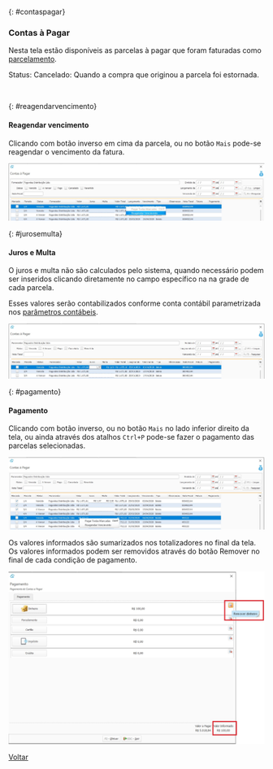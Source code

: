 

{: #contaspagar}

### Contas à Pagar

Nesta tela estão disponíveis as parcelas à pagar que foram faturadas como [parcelamento](compra_faturamento.md#pagamento).

Status: Cancelado: Quando a compra que originou a parcela foi estornada.

​    

{: #reagendarvencimento}

#### Reagendar vencimento

Clicando com botão inverso em cima da parcela,  ou no botão `Mais`  pode-se reagendar o vencimento da fatura.

![](images/financeiro_contas_pagar_vencimento.jpg)



{: #jurosemulta}

#### Juros e Multa

O juros e multa não são calculados pelo sistema, quando necessário podem ser inseridos clicando diretamente no campo específico na na grade de cada parcela.

Esses valores serão contabilizados conforme conta contábil parametrizada nos [parâmetros contábeis](contabilidade_parametro_contabil_contas_pagar.md#contaspagar).

![](images/financeiro_contas_pagar_juros_multa.jpg)



{: #pagamento}

#### Pagamento

Clicando com botão inverso,  ou no botão `Mais` no lado inferior direito da tela, ou ainda através dos atalhos  `Ctrl+P` pode-se fazer o pagamento das parcelas selecionadas.

![](images/financeiro_contas_pagar_pagamento.jpg)

Os valores informados são sumarizados nos totalizadores no final da tela.  Os valores informados podem ser removidos através do botão Remover no final de cada condição de pagamento.

![](images/financeiro_contas_pagar_pagamento2.jpg)



[Voltar](financeiro.md#financeirocontaspagar)



